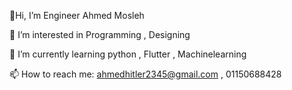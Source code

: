 

👋Hi, I’m Engineer Ahmed Mosleh

👀 I’m interested in Programming , Designing

🌱 I’m currently learning python , Flutter , Machinelearning

📫 How to reach me: ahmedhitler2345@gmail.com , 01150688428


